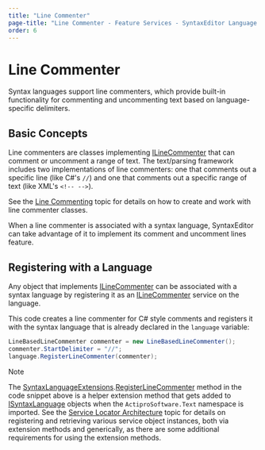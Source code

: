 ```yaml
---
title: "Line Commenter"
page-title: "Line Commenter - Feature Services - SyntaxEditor Language Creation Guide"
order: 6
---
```

# Line Commenter

Syntax languages support line commenters, which provide built-in functionality for commenting and uncommenting text based on language-specific delimiters.

## Basic Concepts

Line commenters are classes implementing [ILineCommenter](xref:ActiproSoftware.Text.ILineCommenter) that can comment or uncomment a range of text.  The text/parsing framework includes two implementations of line commenters: one that comments out a specific line (like C#'s `//`) and one that comments out a specific range of text (like XML's `<!-- -->`).

See the [Line Commenting](../../text-parsing/advanced-text/line-commenting.md) topic for details on how to create and work with line commenter classes.

When a line commenter is associated with a syntax language, SyntaxEditor can take advantage of it to implement its comment and uncomment lines feature.

## Registering with a Language

Any object that implements [ILineCommenter](xref:ActiproSoftware.Text.ILineCommenter) can be associated with a syntax language by registering it as an [ILineCommenter](xref:ActiproSoftware.Text.ILineCommenter) service on the language.

This code creates a line commenter for C# style comments and registers it with the syntax language that is already declared in the `language` variable:

```csharp
LineBasedLineCommenter commenter = new LineBasedLineCommenter();
commenter.StartDelimiter = "//";
language.RegisterLineCommenter(commenter);
```

> [!NOTE]
> The [SyntaxLanguageExtensions](xref:ActiproSoftware.Text.SyntaxLanguageExtensions).[RegisterLineCommenter](xref:ActiproSoftware.Text.SyntaxLanguageExtensions.RegisterLineCommenter*) method in the code snippet above is a helper extension method that gets added to [ISyntaxLanguage](xref:ActiproSoftware.Text.ISyntaxLanguage) objects when the `ActiproSoftware.Text` namespace is imported.  See the [Service Locator Architecture](../service-locator-architecture.md) topic for details on registering and retrieving various service object instances, both via extension methods and generically, as there are some additional requirements for using the extension methods.
